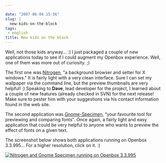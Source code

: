 ```yaml
---

date: "2007-06-04 15:36"
slug: |
  new-kids-on-the-block
tags:
 - english
title: New kids on the block
---
```


Well, not those kids anyway... :) I just packaged a couple of new
applications today to see if I could augment my Openbox experience.
Well, one of them was more out of curiosity. ;)

The first one was [Nitrogen](http://l3ib.org/nitrogen/), "a background
browser and setter for X windows." It is fairly light with a very clean
interface. Sure I can set my wallpaper via the command line, but the
preview thumbnails are very helpful! :) Speaking to **Dave**, lead
developer for the project, I learned about a couple of new features
(already checked in SVN) for the next release! Make sure to pester him
with your suggestions via his contact information found in the web site.

The second application was
[Gnome-Specimen](http://uwstopia.nl/blog/2007/06/gnome-specimen-0-2-is-out),
"your favourite tool for previewing and comparing fonts". Once again, a
fairly light and easy application that could be very helpful to anyone
who wants to preview the effect of fonts on a given text.

The screenshot below shows both applications running on Openbox
3.3.995... For a higher resolution, click on it. :)

[![Nitrogen and Gnome Specimen running on Openbox
3.3.995](http://farm2.static.flickr.com/1181/529917730_42c0f27d79.jpg)](http://www.flickr.com/photos/25563799@N00/529917730/)
